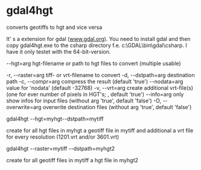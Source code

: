 # gdal4hgt
converts geotiffs to hgt and vice versa

It' s a extension for gdal (www.gdal.org). You need to install gdal and then copy gdal4hgt.exe to the csharp directory f.e. c:\GDAL\bin\gdal\csharp.
I have it only testet with the 64-bit-version.

--hgt=arg             hgt-filename or path to hgt files to convert (multiple usable)

-r, --raster=arg      tiff- or vrt-filename to convert
-d, --dstpath=arg     destination path
-c, --compr=arg       compress the result (default 'true')
--nodata=arg          value for 'nodata' (default -32768)
-v, --vrt=arg         create additional vrt-file(s) (one for ever number of pixels in HGT's; , default 'true')
--info=arg            only show infos for input files (without arg 'true', default 'false')
-O, --overwrite=arg   overwrite destination files (without arg 'true', default 'false')


   gdal4hgt --hgt=myhgt--dstpath=mytiff

create for all hgt files in myhgt a geotiff file in mytiff and additional a vrt file for every resolution (1201.vrt and/or 3601.vrt)

   gdal4hgt --raster=mytiff --dstpath=myhgt2

create for all geotiff files in mytiff a hgt file in myhgt2
